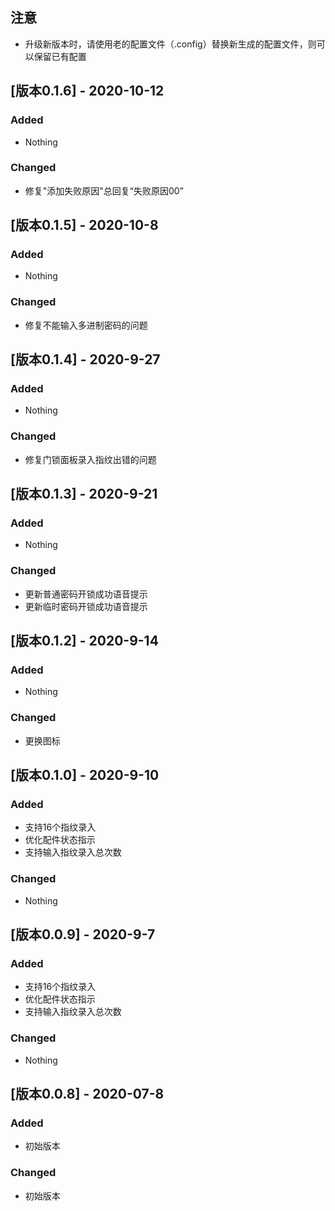 ## 注意

- 升级新版本时，请使用老的配置文件（.config）替换新生成的配置文件，则可以保留已有配置





## [版本0.1.6] - 2020-10-12

### Added

- Nothing

### Changed

- 修复"添加失败原因"总回复“失败原因00”

## [版本0.1.5] - 2020-10-8

### Added

- Nothing

### Changed

- 修复不能输入多进制密码的问题

## [版本0.1.4] - 2020-9-27

### Added

- Nothing

### Changed

- 修复门锁面板录入指纹出错的问题

## [版本0.1.3] - 2020-9-21

### Added

- Nothing

### Changed

- 更新普通密码开锁成功语音提示
- 更新临时密码开锁成功语音提示

## [版本0.1.2] - 2020-9-14

### Added

- Nothing

### Changed

- 更换图标

## [版本0.1.0] - 2020-9-10

### Added

- 支持16个指纹录入
- 优化配件状态指示
- 支持输入指纹录入总次数

### Changed

- Nothing

## [版本0.0.9] - 2020-9-7

### Added

- 支持16个指纹录入
- 优化配件状态指示
- 支持输入指纹录入总次数

### Changed

- Nothing

## [版本0.0.8] - 2020-07-8

### Added

- 初始版本

### Changed

- 初始版本
